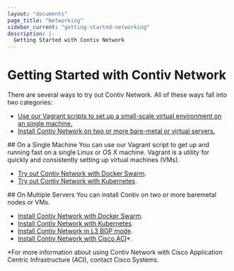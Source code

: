```yaml
---
layout: "documents"
page_title: "Networking"
sidebar_current: "getting-started-networking"
description: |-
  Getting Started with Contiv Network
---
```


# Getting Started with Contiv Network

There are several ways to try out Contiv Network. All of these ways fall into two categories:

- [Use our Vagrant scripts to set up a small-scale virtual environment on an single machine.](#UsingVagrant)
- [Install Contiv Network on two or more bare-metal or virtual servers.](#WithNetworkedServers)

<a name="UsingVagrant"/>
## On a Single Machine
You can use our Vagrant script to get up and running fast on a single Linux or OS X machine.
Vagrant is a utility for quickly and consistently setting up virtual machines (VMs).

- [Try out Contiv Network with Docker Swarm](/documents/gettingStarted/networking/swarm.html).
- [Try out Contiv Network with Kubernetes](/documents/gettingStarted/networking/k8s.html).

<a name="WithNetworkedServers"/>
## On Multiple Servers
You can install Contiv on two or more baremetal nodes or VMs.

- [Install Contiv Network with Docker Swarm](/documents/gettingStarted/networking/install-swarm.html).
- [Install Contiv Network with Kubernetes](/documents/gettingStarted/networking/install-k8s.html).
- [Install Contiv Network in L3 BGP mode](/documents/gettingStarted/networking/bgp.html).
- [Install Contiv Network with Cisco ACI](/documents/gettingStarted/networking/aci.html)*.

*For more information about using Contiv Network with Cisco Application Centric Infrastructure (ACI),
contact Cisco Systems.
